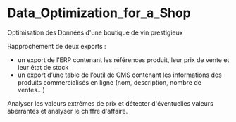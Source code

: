 # Data_Optimization_for_a_Shop

Optimisation des Données d'une boutique de vin prestigieux

Rapprochement de deux exports :

- un export de l’ERP contenant les références produit, leur prix de vente et leur état de stock
- un export d’une table de l’outil de CMS contenant les informations des produits commercialisés en ligne (nom, description, nombre de ventes...)

Analyser les valeurs extrêmes de prix et détecter d'éventuelles valeurs aberrantes et analyser le chiffre d'affaire.
